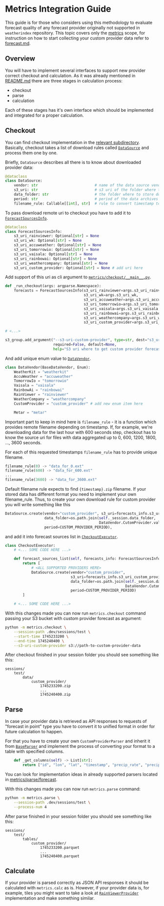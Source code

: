 # Metrics Integration Guide

This guide is for those who considers using this methodology to evaluate forecast quality of any forecast provider originally not supported in `weatherindex` repository. This topic covers only the [metrics](metrics/) scope, for instruction on how to start collecting your custom provider data refer to [forecast.md](docs/integration/forecast.md).

## Overview

You will have to implement several interfaces to support new provider correct checkout and calculation.
As it was already mentioned in [README.md](README.md) there are three stages in calculation process:

- checkout
- parse
- calculation

Each of these stages has it's own interface which should be implemented and integrated for a proper calculation.

## Checkout

You can find checkout implementation in the [relevant subdirectory](metrics/checkout).
Basically, checkout takes a list of download rules called [`DataSource`](metrics/checkout/data_source.py) and process them one by one.

Briefly, `DataSource` describes all there is to know about downloaded provider data:
```python
@dataclass
class DataSource:
    vendor: str                          # name of the data source vendor (used only for logging)
    s3_uri: str                          # s3 uri of the folder where to download data
    data_folder: str                     # the folder where to store downloaded data
    period: str                          # period of the data archives stores in s3
    filename_rule: Callable[[int], str]  # rule to convert timestamp to filename
```

To pass download remote uri to checkout you have to add it to [`ForecastSourcesInfo`](metrics/checkout/data_source.py).
```python
@dataclass
class ForecastSourcesInfo:
    s3_uri_rainviewer: Optional[str] = None
    s3_uri_wk: Optional[str] = None
    s3_uri_accuweather: Optional[str] = None
    s3_uri_tomorrowio: Optional[str] = None
    s3_uri_vaisala: Optional[str] = None
    s3_uri_rainbowai: Optional[str] = None
    s3_uri_weathercompany: Optional[str] = None
    s3_uri_custom_provider: Optional[str] = None # add uri here
```

Add support of this uri as cli argument to [`metrics/checkout/__main__.py`](metrics/checkout/__main__.py).
```python
def _run_checkout(args: argparse.Namespace):
    forecasts = ForecastSourcesInfo(s3_uri_rainviewer=args.s3_uri_rainviewer,
                                    s3_uri_wk=args.s3_uri_wk,
                                    s3_uri_accuweather=args.s3_uri_accuweather,
                                    s3_uri_tomorrowio=args.s3_uri_tomorrowio,
                                    s3_uri_vaisala=args.s3_uri_vaisala,
                                    s3_uri_rainbowai=args.s3_uri_rainbowai,
                                    s3_uri_weathercompany=args.s3_uri_weathercompany,
                                    s3_uri_custom_provider=args.s3_uri_custom_provider) # add uri here

# <...>

s3_group.add_argument("--s3-uri-custom-provider", type=str, dest="s3_uri_custom_provider",
                      required=False, default=None,
                      help="S3 uri where to get custom provider forecast")
```

And add unique enum value to [`DataVendor`](metrics/data_vendor.py).
```python
class DataVendor(BaseDataVendor, Enum):
    WeatherKit = "weatherkit"
    AccuWeather = "accuweather"
    TomorrowIo = "tomorrowio"
    Vaisala = "vaisala"
    RainbowAi = "rainbowai"
    RainViewer = "rainviewer"
    WeatherCompany = "weathercompany"
    CustomProvider = "custom_provider" # add new enum item here

    Metar = "metar"
```

Important part to keep in mind here is `filename_rule` - it is a function which provides remote filename depending on timestamp.
If, for example, we're downloading data for the last hour with 600 seconds step, checkout has to know the source uri for files with data aggregated up to 0, 600, 1200, 1800, ..., 3600 seconds. 

For each of this requested timestamps `filename_rule` has to provide unique filename.
```python
filename_rule(0) -> "data_for_0.ext"
filename_rule(600) -> "data_for_600.ext"
...
filename_rule(3600) -> "data_for_3600.ext"
```

Default filename rule expects to find `{timestamp}.zip` filename. If your stored data has different format you need to implement your own filename_rule. Thus, to create your own download rule for custom provider you will write something like this
```python
DataSource.create(vendor="custom_provider", s3_uri=forecasts_info.s3_uri_custom_provider,
                  data_folder=os.path.join(self._session.data_folder,
                                           DataVendor.CutomProvider.value),
                  period=CUSTOM_PROVIDER_PERIOD),
```
and add it into forecast sources list in [`CheckoutExecutor`](metrics/checkout/checkout.py).
```python
class CheckoutExecutor:
    # <... SOME CODE HERE ...>

    def forecast_sources_list(self, forecasts_info: ForecastSourcesInfo) -> typing.List["DataSource"]:
        return [
            # <ALL SUPPORTED PROVIDERS HERE>
            DataSource.create(vendor="custom_provider",
                              s3_uri=forecasts_info.s3_uri_custom_provider,
                              data_folder=os.path.join(self._session.data_folder,
                                                       DataVendor.CutomProvider.value),
                              period=CUSTOM_PROVIDER_PERIOD)
        ]

    # <... SOME CODE HERE ...>
```

With this changes made you can now run `metrics.checkout` command passing your S3 bucket with custom provider forecast as argument:
```bash
python -m metrics.checkout \
    --session-path .dev/sessions/test \
    --start-time 1745233200 \
    --end-time 1745240400 \
    --s3-uri-custom-provider s3://path-to-custom-provider-data
```

After checkout finished in your session folder you should see something like this:
```
sessions/
    test/
        data/
            custom_provider/
                1745233200.zip
                ...
                1745240400.zip
```

## Parse

In case your provider data is retrieved as API responses to requests of "forecast in point" type you have to convert it to unified format in order for future calculation to happen.

For that you have to create your own `CustomProviderParser` and inherit it from [`BaseParser`](metrics/parse/base_parser.py) and implement the process of converting your format to a table with specified columns.

```python
    def _get_columns(self) -> List[str]:
        return ["id", "lon", "lat", "timestamp", "precip_rate", "precip_prob", "precip_type"]
```

You can look for implementation ideas in already supported parsers located in [metrics/parse/forecast](metrics/parse/forecast).

With this changes made you can now run `metrics.parse` command:
```bash
python -m metrics.parse \
    --session-path .dev/sessions/test \
    --process-num 4
```

After parse finished in your session folder you should see something like this:
```
sessions/
    test/
        tables/
            custom_provider/
                1745233200.parquet
                ...
                1745240400.parquet
```

## Calculate

If your provider is parsed correctly as JSON API responses it should be calculated with `metrics.calc` as is. However, if your provider data is, for example, tiles you might want to take a look at [`RainViewerProvider`](metrics/calc/forecast/rainviewer.py) implementation and make something similar.
